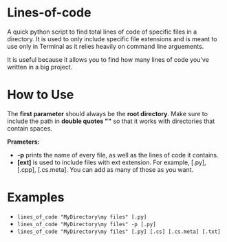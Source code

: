 # Lines-of-code
A quick python script to find total lines of code of specific files in a directory.
It is used to only include specific file extensions and is meant to use only in Terminal as it relies heavily on command line arguements.

It is useful because it allows you to find how many lines of code you've written in a big project.

# How to Use
The **first parameter** should always be the **root directory**. Make sure to include the path in **double quotes ""** so that it works with directories that contain spaces.

**Prameters:**
- **-p** prints the name of every file, as well as the lines of code it contains.
- **[ext]** is used to include files with ext extension. For example, [.py], [.cpp], [.cs.meta]. You can add as many of those as you want. 

# Examples
- ```lines_of_code "MyDirectory\my files" [.py]```
- ```lines_of_code "MyDirectory\my files" -p [.py]```
- ```lines_of_code "MyDirectory\my files" [.py] [.cs] [.cs.meta] [.txt]```
